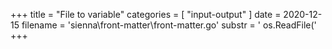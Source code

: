 +++
title = "File to variable"
categories = [ "input-output" ]
date = 2020-12-15
filename = 'sienna\front-matter\front-matter.go'
substr = ' os.ReadFile('
+++
